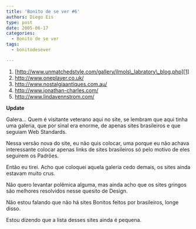 ```yaml
---
title: 'Bonito de se ver #6'
authors: Diego Eis
type: post
date: 2005-06-17
categories:
  - Bonito de se ver
tags:
  - bonitodesever

---
```


  1. [http://www.unmatchedstyle.com/gallery/ilmols\_labratory\_blog.php][1]
  2. <http://www.oneplayer.co.uk/>
  3. <http://www.nostalgiaantiques.com.au/>
  4. <http://www.jonathan-charles.com/>
  5. <http://www.lindavennstrom.com/>

**Update**
  
Galera&#8230; Quem é visitante veterano aqui no site, se lembram que aqui tinha uma galeria, que por sinal era enorme, de apenas sites brasileiros e que seguiam Web Standards.
  
Nessa versão nova do site, eu não quis colocar, uma porque eu não achava interessante colocar apenas links de sites brasileiros só pelo motivo de eles seguirem os Padrões.
  
Então eu tirei. Acho que coloquei aquela galeria cedo demais, os sites ainda estavam muito crus. 

Não quero levantar polêmica alguma, mas ainda acho que os sites gringos são melhores resolvidos nesse quesito de Design.
  
Não estou falando que não há sites Bonitos feitos por brasileiros, longe disso.
  
Estou dizendo que a lista desses sites ainda é pequena.

 [1]: http://www.unmatchedstyle.com/gallery/ilmols_labratory_blog.php